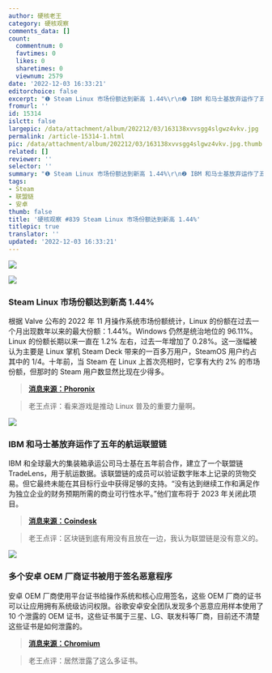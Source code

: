 ```yaml
---
author: 硬核老王
category: 硬核观察
comments_data: []
count:
  commentnum: 0
  favtimes: 0
  likes: 0
  sharetimes: 0
  viewnum: 2579
date: '2022-12-03 16:33:21'
editorchoice: false
excerpt: "❶ Steam Linux 市场份额达到新高 1.44%\r\n❷ IBM 和马士基放弃运作了五年的航运联盟链\r\n❸ 多个安卓 OEM 厂商证书被用于签名恶意程序"
fromurl: ''
id: 15314
islctt: false
largepic: /data/attachment/album/202212/03/163138xvvsgg4slgwz4vkv.jpg
permalink: /article-15314-1.html
pic: /data/attachment/album/202212/03/163138xvvsgg4slgwz4vkv.jpg.thumb.jpg
related: []
reviewer: ''
selector: ''
summary: "❶ Steam Linux 市场份额达到新高 1.44%\r\n❷ IBM 和马士基放弃运作了五年的航运联盟链\r\n❸ 多个安卓 OEM 厂商证书被用于签名恶意程序"
tags:
- Steam
- 联盟链
- 安卓
thumb: false
title: '硬核观察 #839 Steam Linux 市场份额达到新高 1.44%'
titlepic: true
translator: ''
updated: '2022-12-03 16:33:21'
---
```


![](/data/attachment/album/202212/03/163138xvvsgg4slgwz4vkv.jpg)


![](/data/attachment/album/202212/03/163148f9jj9oyz7j9sn2ts.jpg)


### Steam Linux 市场份额达到新高 1.44%


根据 Valve 公布的 2022 年 11 月操作系统市场份额统计，Linux 的份额在过去一个月出现数年以来的最大份额：1.44%。Windows 仍然是统治地位的 96.11%。Linux 的份额长期以来一直在 1.2% 左右，过去一年增加了 0.28%。这一涨幅被认为主要是 Linux 掌机 Steam Deck 带来的一百多万用户，SteamOS 用户约占其中的 1/4。十年前，当 Steam 在 Linux 上首次亮相时，它享有大约 2% 的市场份额，但那时的 Steam 用户数显然比现在少得多。



> 
> **[消息来源：Phoronix](https://www.phoronix.com/news/Steam-November-2022)**
> 
> 
> 



> 
> 老王点评：看来游戏是推动 Linux 普及的重要力量啊。
> 
> 
> 


![](/data/attachment/album/202212/03/163158m5ygau05pgaeq54y.jpg)


### IBM 和马士基放弃运作了五年的航运联盟链


IBM 和全球最大的集装箱承运公司马士基在五年前合作，建立了一个联盟链 TradeLens，用于航运数据。该联盟链的成员可以验证数字账本上记录的货物交易。但它最终未能在其目标行业中获得足够的支持。“没有达到继续工作和满足作为独立企业的财务预期所需的商业可行性水平。”他们宣布将于 2023 年关闭此项目。



> 
> **[消息来源：Coindesk](https://www.coindesk.com/business/2022/11/30/ibm-and-maersk-abandon-ship-on-tradelens-logistics-blockchain/)**
> 
> 
> 



> 
> 老王点评：区块链到底有用没有且放在一边，我认为联盟链是没有意义的。
> 
> 
> 


![](/data/attachment/album/202212/03/163302dpep2274z576v82t.jpg)


### 多个安卓 OEM 厂商证书被用于签名恶意程序


安卓 OEM 厂商使用平台证书给操作系统和核心应用签名，这些 OEM 厂商的证书可以让应用拥有系统级访问权限。谷歌安卓安全团队发现多个恶意应用样本使用了 10 个泄露的 OEM 证书，这些证书属于三星、LG、联发科等厂商，目前还不清楚这些证书是如何泄露的。



> 
> **[消息来源：Chromium](https://bugs.chromium.org/p/apvi/issues/detail?id=100)**
> 
> 
> 



> 
> 老王点评：居然泄露了这么多证书。
> 
> 
>